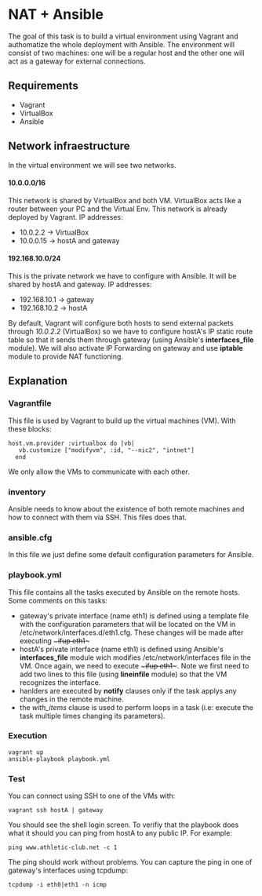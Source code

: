 # NAT + Ansible #

The goal of this task is to build a virtual environment using Vagrant and authomatize the whole deployment with Ansible. The environment will consist of two machines: one will be a regular host and the other one will act as a gateway for external connections.

## Requirements ##
* Vagrant
* VirtualBox
* Ansible


## Network infraestructure ##
In the virtual environment we will see two networks.
#### 10.0.0.0/16 ####
This network is shared by VirtualBox and both VM. VirtualBox acts like a router between your PC and the Virtual Env. This network is already deployed by Vagrant.
IP addresses:
* 10.0.2.2 -> VirtualBox
* 10.0.0.15 -> hostA and gateway
#### 192.168.10.0/24 ####
This is the private network we have to configure with Ansible. It will be shared by hostA and gateway.
IP addresses:
* 192.168.10.1 -> gateway
* 192.168.10.2 -> hostA

By default, Vagrant will configure both hosts to send external packets through *10.0.2.2* (VirtualBox) so we have to configure hostA's IP static route table so that it sends them through gateway (using Ansible's __interfaces_file__ module). We will also activate IP Forwarding on gateway and use __iptable__ module to provide NAT functioning.


## Explanation ##
### Vagrantfile ###
This file is used by Vagrant to build up the virtual machines (VM). With these blocks:

~~~
host.vm.provider :virtualbox do |vb|
   vb.customize ["modifyvm", :id, "--nic2", "intnet"]
  end
~~~
We only allow the VMs to communicate with each other.

### inventory ###
Ansible needs to know about the existence of both remote machines and how to connect with them via SSH. This files does that.

### ansible.cfg ###
In this file we just define some default configuration parameters for Ansible.

### playbook.yml ###
This file contains all the tasks executed by Ansible on the remote hosts. Some comments on this tasks:

* gateway's private interface (name eth1) is defined using a template file with the configuration parameters that will be located on the VM in /etc/network/interfaces.d/eth1.cfg. These changes will be made after executing ~~~ifup eth1~~~
* hostA's private interface (name eth1) is defined using Ansible's __interfaces_file__ module wich modifies /etc/network/interfaces file in the VM. Once again, we need to execute ~~~ifup eth1~~~. Note we first need to add two lines to this file (using __lineinfile__ module) so that the VM recognizes the interface.
* hanlders are executed by __notify__ clauses only if the task applys any changes in the remote machine.
* the _with_items_ clause is used to perform loops in a task (i.e: execute the task multiple times changing its parameters).


### Execution ###
~~~
vagrant up
ansible-playbook playbook.yml
~~~

### Test ###
You can connect using SSH to one of the VMs with:
~~~
vagrant ssh hostA | gateway
~~~
You should see the shell login screen.
To verifiy that the playbook does what it should you can ping from hostA to any public IP.
For example:
~~~
ping www.athletic-club.net -c 1
~~~

The ping should work without problems. You can capture the ping in one of gateway's interfaces using tcpdump:
~~~
tcpdump -i eth0|eth1 -n icmp
~~~

